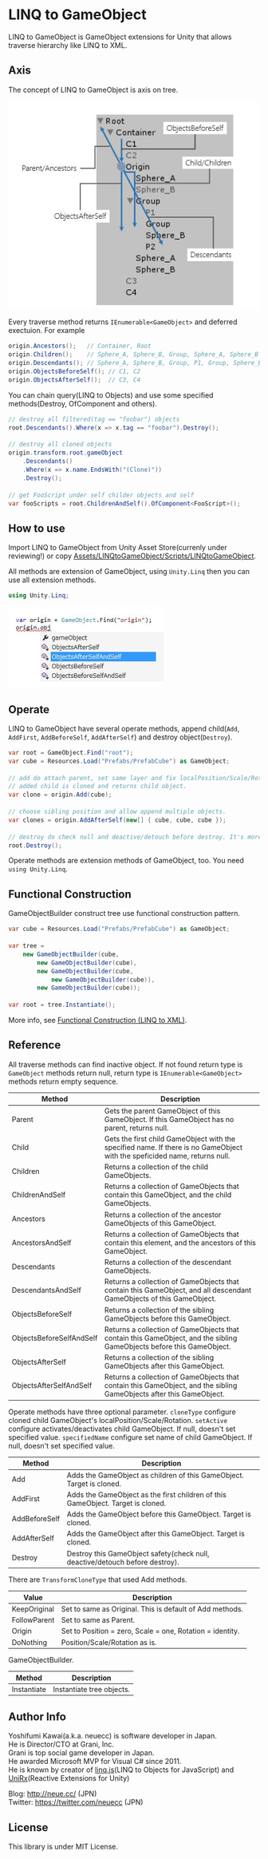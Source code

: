 LINQ to GameObject
===
LINQ to GameObject is GameObject extensions for Unity that allows traverse hierarchy like LINQ to XML.

Axis
---
The concept of LINQ to GameObject is axis on tree.

![](Images/axis.jpg)

Every traverse method returns `IEnumerable<GameObject>` and deferred exectuion. For example

```csharp
origin.Ancestors();   // Container, Root
origin.Children();    // Sphere_A, Sphere_B, Group, Sphere_A, Sphere_B
origin.Descendants(); // Sphere_A, Sphere_B, Group, P1, Group, Sphere_B, P2, Sphere_A, Sphere_B
origin.ObjectsBeforeSelf(); // C1, C2
origin.ObjectsAfterSelf();  // C3, C4
```

You can chain query(LINQ to Objects) and use some specified methods(Destroy, OfComponent and others).

```csharp
// destroy all filtered(tag == "foobar") objects
root.Descendants().Where(x => x.tag == "foobar").Destroy();

// destroy all cloned objects
origin.transform.root.gameObject
    .Descendants()
    .Where(x => x.name.EndsWith("(Clone)"))
    .Destroy();

// get FooScript under self childer objects and self
var fooScripts = root.ChildrenAndSelf().OfComponent<FooScript>(); 
```

How to use
---
Import LINQ to GameObject from Unity Asset Store(currenly under reviewing!) or copy [Assets/LINQtoGameObject/Scripts/LINQtoGameObject](https://github.com/neuecc/LINQ-to-GameObject-for-Unity/tree/master/Assets/LINQtoGameObject/Scripts).

All methods are extension of GameObject, using `Unity.Linq` then you can use all extension methods.

```csharp
using Unity.Linq;
```
![](Images/using.jpg)

Operate
---
LINQ to GameObject have several operate methods, append child(`Add`, `AddFirst`, `AddBeforeSelf`, `AddAfterSelf`) and destroy object(`Destroy`).

```csharp
var root = GameObject.Find("root"); 
var cube = Resources.Load("Prefabs/PrefabCube") as GameObject; 

// add do attach parent, set same layer and fix localPosition/Scale/Rotation.
// added child is cloned and returns child object.
var clone = origin.Add(cube);

// choose sibling position and allow append multiple objects.
var clones = origin.AddAfterSelf(new[] { cube, cube, cube });  

// destroy do check null and deactive/detouch before destroy. It's more safety.
root.Destroy();
```

Operate methods are extension methods of GameObject, too. You need `using Unity.Linq`.

Functional Construction
---
GameObjectBuilder construct tree use functional construction pattern.

```csharp
var cube = Resources.Load("Prefabs/PrefabCube") as GameObject;

var tree = 
    new GameObjectBuilder(cube,
        new GameObjectBuilder(cube),
        new GameObjectBuilder(cube,
            new GameObjectBuilder(cube)),
        new GameObjectBuilder(cube));

var root = tree.Instantiate();
```

More info, see [Functional Construction (LINQ to XML)](http://msdn.microsoft.com/en-us/library/bb387019.aspx).

Reference
---
All traverse methods can find inactive object. If not found return type is `GameObject` methods return null, return type is `IEnumerable<GameObject>` methods return empty sequence.

Method | Description 
-------| -----------
Parent|Gets the parent GameObject of this GameObject. If this GameObject has no parent, returns null.
Child|Gets the first child GameObject with the specified name. If there is no GameObject with the speficided name, returns null.
Children|Returns a collection of the child GameObjects.
ChildrenAndSelf|Returns a collection of GameObjects that contain this GameObject, and the child GameObjects.
Ancestors|Returns a collection of the ancestor GameObjects of this GameObject.
AncestorsAndSelf|Returns a collection of GameObjects that contain this element, and the ancestors of this GameObject.
Descendants|Returns a collection of the descendant GameObjects.
DescendantsAndSelf|Returns a collection of GameObjects that contain this GameObject, and all descendant GameObjects of this GameObject.
ObjectsBeforeSelf|Returns a collection of the sibling GameObjects before this GameObject.
ObjectsBeforeSelfAndSelf|Returns a collection of GameObjects that contain this GameObject, and the sibling GameObjects before this GameObject.
ObjectsAfterSelf|Returns a collection of the sibling GameObjects after this GameObject.
ObjectsAfterSelfAndSelf|Returns a collection of GameObjects that contain this GameObject, and the sibling GameObjects after this GameObject.

Operate methods have three optional parameter. `cloneType` configure cloned child GameObject's localPosition/Scale/Rotation. `setActive` configure activates/deactivates child GameObject. If null, doesn't set specified value. `specifiedName` configure set name of child GameObject. If null, doesn't set specified value.

Method | Description 
-------| -----------
Add|Adds the GameObject as children of this GameObject. Target is cloned.
AddFirst|Adds the GameObject as the first children of this GameObject. Target is cloned.
AddBeforeSelf|Adds the GameObject before this GameObject. Target is cloned.
AddAfterSelf|Adds the GameObject after this GameObject. Target is cloned.
Destroy|Destroy this GameObject safety(check null, deactive/detouch before destroy).

There are `TransformCloneType` that used Add methods.

Value|Description
-------| -----------
KeepOriginal|Set to same as Original. This is default of Add methods.
FollowParent|Set to same as Parent.
Origin|Set to Position = zero, Scale = one, Rotation = identity.
DoNothing|Position/Scale/Rotation as is.        

GameObjectBuilder.

Method | Description 
-------| -----------
Instantiate|Instantiate tree objects.

Author Info
---
Yoshifumi Kawai(a.k.a. neuecc) is software developer in Japan.  
He is Director/CTO at Grani, Inc.  
Grani is top social game developer in Japan.   
He awarded Microsoft MVP for Visual C# since 2011.  
He is known by creator of [linq.js](http://linqjs.codeplex.com/)(LINQ to Objects for JavaScript) and [UniRx](https://github.com/neuecc/UniRx)(Reactive Extensions for Unity)

Blog: http://neue.cc/ (JPN)  
Twitter: https://twitter.com/neuecc (JPN)

License
---
This library is under MIT License.